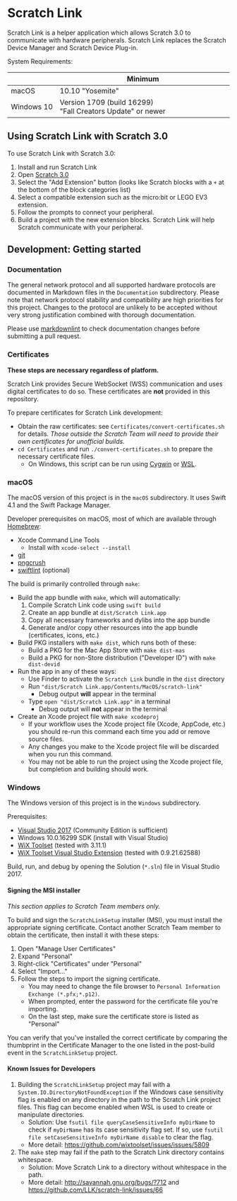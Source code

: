 # Scratch Link

Scratch Link is a helper application which allows Scratch 3.0 to communicate with hardware peripherals. Scratch Link
replaces the Scratch Device Manager and Scratch Device Plug-in.

System Requirements:

| | Minimum
| --- | ---
| macOS | 10.10 "Yosemite"
| Windows&nbsp;10 | Version&nbsp;1709 (build&nbsp;16299) "Fall&nbsp;Creators&nbsp;Update" or newer

## Using Scratch Link with Scratch 3.0

To use Scratch Link with Scratch 3.0:

1. Install and run Scratch Link
2. Open [Scratch 3.0](https://scratch.mit.edu)
3. Select the "Add Extension" button (looks like Scratch blocks with a `+` at the bottom of the block categories list)
4. Select a compatible extension such as the micro:bit or LEGO EV3 extension.
5. Follow the prompts to connect your peripheral.
6. Build a project with the new extension blocks. Scratch Link will help Scratch communicate with your peripheral.

## Development: Getting started

### Documentation

The general network protocol and all supported hardware protocols are documented in Markdown files in the
`Documentation` subdirectory. Please note that network protocol stability and compatibility are high priorities for
this project. Changes to the protocol are unlikely to be accepted without very strong justification combined with
thorough documentation.

Please use [markdownlint](https://www.npmjs.com/package/markdownlint) to check documentation changes before submitting
a pull request.

### Certificates

**These steps are necessary regardless of platform.**

Scratch Link provides Secure WebSocket (WSS) communication and uses digital certificates to do so. These certificates
are **not** provided in this repository.

To prepare certificates for Scratch Link development:

* Obtain the raw certificates: see `Certificates/convert-certificates.sh` for details. *Those outside the Scratch Team
  will need to provide their own certificates for unofficial builds.*
* `cd Certificates` and run `./convert-certificates.sh` to prepare the necessary certificate files.
  * On Windows, this script can be run using [Cygwin](https://www.cygwin.com/) or
    [WSL](https://docs.microsoft.com/en-us/windows/wsl/install-win10).

### macOS

The macOS version of this project is in the `macOS` subdirectory. It uses Swift 4.1 and the Swift Package Manager.

Developer prerequisites on macOS, most of which are available through [Homebrew](https://brew.sh/):

* Xcode Command Line Tools
  * Install with `xcode-select --install`
* [git](https://git-scm.com/)
* [pngcrush](https://pmt.sourceforge.io/pngcrush/)
* [swiftlint](https://github.com/realm/SwiftLint) (optional)

The build is primarily controlled through `make`:

* Build the app bundle with `make`, which will automatically:
  1. Compile Scratch Link code using `swift build`
  2. Create an app bundle at `dist/Scratch Link.app`
  3. Copy all necessary frameworks and dylibs into the app bundle
  4. Generate and/or copy other resources into the app bundle (certificates, icons, etc.)
* Build PKG installers with `make dist`, which runs both of these:
  * Build a PKG for the Mac App Store with `make dist-mas`
  * Build a PKG for non-Store distribution ("Developer ID") with `make dist-devid`
* Run the app in any of these ways:
  * Use Finder to activate the `Scratch Link` bundle in the `dist` directory
  * Run `"dist/Scratch Link.app/Contents/MacOS/scratch-link"`
    * Debug output **will** appear in the terminal
  * Type `open "dist/Scratch Link.app"` in a terminal
    * Debug output will **not** appear in the terminal
* Create an Xcode project file with `make xcodeproj`
  * If your workflow uses the Xcode project file (Xcode, AppCode, etc.) you should re-run this command each time you
    add or remove source files.
  * Any changes you make to the Xcode project file will be discarded when you run this command.
  * You may not be able to run the project using the Xcode project file, but completion and building should work.

### Windows

The Windows version of this project is in the `Windows` subdirectory.

Prerequisites:

* [Visual Studio 2017](https://visualstudio.microsoft.com/vs/) (Community Edition is sufficient)
* Windows 10.0.16299 SDK (install with Visual Studio)
* [WiX Toolset](http://wixtoolset.org/releases/) (tested with 3.11.1)
* [WiX Toolset Visual Studio Extension](
  https://marketplace.visualstudio.com/items?itemName=RobMensching.WixToolsetVisualStudio2017Extension)
  (tested with 0.9.21.62588)

Build, run, and debug by opening the Solution (`*.sln`) file in Visual Studio 2017.

#### Signing the MSI installer

*This section applies to Scratch Team members only.*

To build and sign the `ScratchLinkSetup` installer (MSI), you must install the appropriate signing certificate.
Contact another Scratch Team member to obtain the certificate, then install it with these steps:

1. Open "Manage User Certificates"
2. Expand "Personal"
3. Right-click "Certificates" under "Personal"
4. Select "Import..."
5. Follow the steps to import the signing certificate.
   * You may need to change the file browser to `Personal Information Exchange (*.pfx;*.p12)`.
   * When prompted, enter the password for the certificate file you're importing.
   * On the last step, make sure the certificate store is listed as "Personal"

You can verify that you've installed the correct certificate by comparing the thumbprint in the Certificate Manager to
the one listed in the post-build event in the `ScratchLinkSetup` project.

#### Known Issues for Developers

1. Building the `ScratchLinkSetup` project may fail with a `System.IO.DirectoryNotFoundException` if the Windows case
   sensitivity flag is enabled on any directory in the path to the Scratch Link project files. This flag can become
   enabled when WSL is used to create or manipulate directories.
   * Solution: Use `fsutil file queryCaseSensitiveInfo myDirName` to check if `myDirName` has its case sensitivity
     flag set. If so, use `fsutil file setCaseSensitiveInfo myDirName disable` to clear the flag.
   * More detail: <https://github.com/wixtoolset/issues/issues/5809>
2. The `make` step may fail if the path to the Scratch Link directory contains whitespace.
   * Solution: Move Scratch Link to a directory without whitespace in the path.
   * More detail: <http://savannah.gnu.org/bugs/?712> and <https://github.com/LLK/scratch-link/issues/66>
